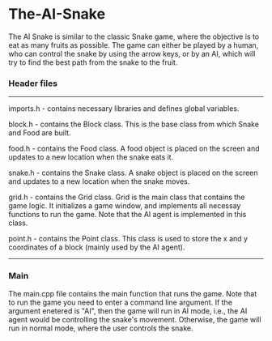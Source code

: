 # The-AI-Snake

The AI Snake is similar to the classic Snake game, where the objective is to eat as many fruits as possible. The game can either be played by a human, who can control the snake by using the arrow keys, or by an AI, which will try to find the best path from the snake to the fruit. 


### Header files
---

imports.h - contains necessary libraries and defines global variables.

block.h - contains the Block class. This is the base class from which Snake and Food are built.

food.h - contains the Food class. A food object is placed on the screen and updates to a new location when the snake eats it.

snake.h - contains the Snake class. A snake object is placed on the screen and updates to a new location when the snake moves.

grid.h - contains the Grid class. Grid is the main class that contains the game logic. It initializes a game window, and implements all necessay functions to run the game. Note that the AI agent is implemented in this class.

point.h - contains the Point class. This class is used to store the x and y coordinates of a block (mainly used by the AI agent). 

---
### Main

The main.cpp file contains the main function that runs the game. Note that to run the game you need to enter a command line argument. If the argument enetered is "AI", then the game will run in AI mode, i.e., the AI agent would be controlling the snake's movement. Otherwise, the game will run in normal mode, where the user controls the snake.

